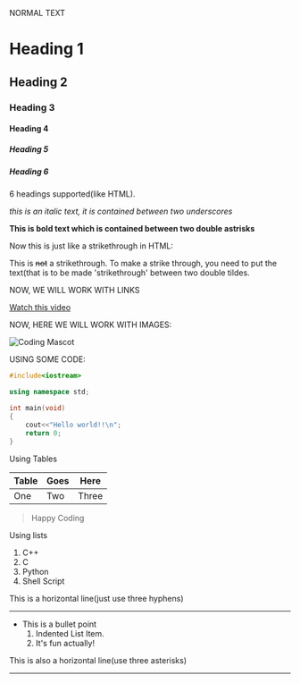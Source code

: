 NORMAL TEXT

# Heading 1
## Heading 2
### Heading 3
#### Heading 4
##### Heading 5
##### Heading 6

6 headings supported(like HTML).

_this is an italic text, it is contained between two underscores_

**This is bold text which is contained between two double astrisks**

Now this is just like a strikethrough in HTML:

This is ~~not~~ a strikethrough. To make a strike through, you need to put the text(that is to be made 'strikethrough' between two double
tildes.


NOW, WE WILL WORK WITH LINKS

[Watch this video](https://www.youtube.com/watch?v=bpdvNwvEeSE "This is Hitesh Choudhary's Video")

NOW, HERE WE WILL WORK WITH IMAGES:

![Coding Mascot](https://cdn.w600.comps.canstockphoto.com/web-development-studio-logo-alien-vector-clipart_csp42897403.jpg "Coding")


USING SOME CODE:

```C++
#include<iostream>

using namespace std;

int main(void)
{
	cout<<"Hello world!!\n";
	return 0;
}

```

Using Tables

| Table | Goes | Here  |
| ----- | ---- | ----- |
| One   | Two  | Three |

> Happy Coding


Using lists

1. C++
2. C
3. Python
4. Shell Script

This is a horizontal line(just use three hyphens)

---
- This is a bullet point
	1. Indented List Item.
	2. It's fun actually!

This is also a horizontal line(use three asterisks)

***
